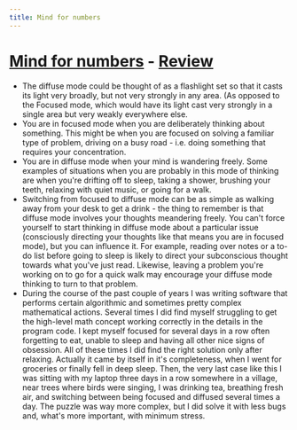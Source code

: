 ```yaml
---
title: Mind for numbers
---
```


# [Mind for numbers](https://www.goodreads.com/book/show/18693655-a-mind-for-numbers) - [Review](https://www.goodreads.com/review/show/1223423349)

- The diffuse mode could be thought of as a flashlight set so that it casts its light very broadly, but not very strongly in any area. (As opposed to the Focused mode, which would have its light cast very strongly in a single area but very weakly everywhere else.
- You are in focused mode when you are deliberately thinking about something. This might be when you are focused on solving a familiar type of problem, driving on a busy road - i.e. doing something that requires your concentration.
- You are in diffuse mode when your mind is wandering freely. Some examples of situations when you are probably in this mode of thinking are when you're drifting off to sleep, taking a shower, brushing your teeth, relaxing with quiet music, or going for a walk.
- Switching from focused to diffuse mode can be as simple as walking away from your desk to get a drink - the thing to remember is that diffuse mode involves your thoughts meandering freely. You can't force yourself to start thinking in diffuse mode about a particular issue (consciously directing your thoughts like that means you are in focused mode), but you can influence it. For example, reading over notes or a to-do list before going to sleep is likely to direct your subconscious thought towards what you've just read. Likewise, leaving a problem you're working on to go for a quick walk may encourage your diffuse mode thinking to turn to that problem.
- During the course of the past couple of years I was writing software that performs certain algorithmic and sometimes pretty complex mathematical actions. Several times I did find myself struggling to get the high-level math concept working correctly in the details in the program code. I kept myself focused for several days in a row often forgetting to eat, unable to sleep and having all other nice signs of obsession. All of these times I did find the right solution only after relaxing. Actually it came by itself in it's completeness, when I went for groceries or finally fell in deep sleep. Then, the very last case like this I was sitting with my laptop three days in a row somewhere in a village, near trees where birds were singing, I was drinking tea, breathing fresh air, and switching between being focused and diffused several times a day. The puzzle was way more complex, but I did solve it with less bugs and, what's more important, with minimum stress.
